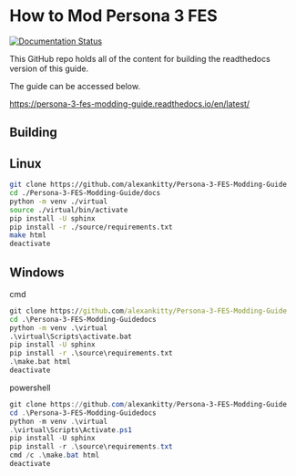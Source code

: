 # How to Mod Persona 3 FES

[![Documentation Status](https://readthedocs.org/projects/persona-3-fes-modding-guide/badge/?version=latest)](https://persona-3-fes-modding-guide.readthedocs.io/en/latest/?badge=latest)

This GitHub repo holds all of the content for building the readthedocs
version of this guide.

The guide can be accessed below.

<https://persona-3-fes-modding-guide.readthedocs.io/en/latest/>

## Building

## Linux

``` sh
git clone https://github.com/alexankitty/Persona-3-FES-Modding-Guide
cd ./Persona-3-FES-Modding-Guide/docs
python -m venv ./virtual
source ./virtual/bin/activate
pip install -U sphinx
pip install -r ./source/requirements.txt
make html
deactivate
```

## Windows

cmd 
``` cmd 
git clone https://github.com/alexankitty/Persona-3-FES-Modding-Guide 
cd .\Persona-3-FES-Modding-Guidedocs
python -m venv .\virtual
.\virtual\Scripts\activate.bat 
pip install -U sphinx 
pip install -r .\source\requirements.txt 
.\make.bat html
deactivate
```

powershell
``` powershell
git clone https://github.com/alexankitty/Persona-3-FES-Modding-Guide
cd .\Persona-3-FES-Modding-Guidedocs
python -m venv .\virtual
.\virtual\Scripts\Activate.ps1
pip install -U sphinx
pip install -r .\source\requirements.txt
cmd /c .\make.bat html
deactivate
```